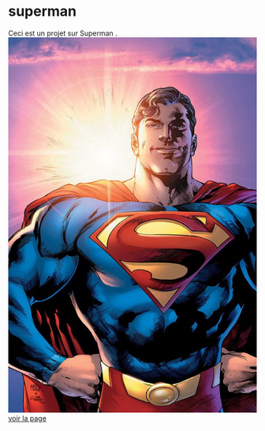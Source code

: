 # superman
Ceci est un projet sur Superman .
![cover](./asset/hub_super01_cvr_1500_5b3e561f3788f5.51606704.jpg)
[voir la page](https://youssef0801.github.io/Superman/)
